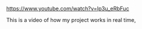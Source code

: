 https://www.youtube.com/watch?v=lp3u_eRbFuc


This is a video of how my project works in real time,
